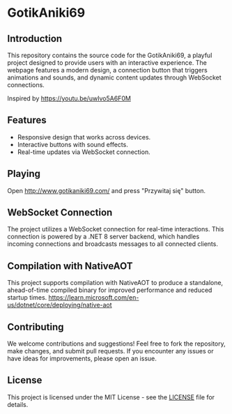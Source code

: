 
# GotikAniki69

## Introduction
This repository contains the source code for the GotikAniki69, a playful project designed to provide users with an interactive experience. The webpage features a modern design, a connection button that triggers animations and sounds, and dynamic content updates through WebSocket connections.

Inspired by https://youtu.be/uwIvo5A6F0M

## Features
- Responsive design that works across devices.
- Interactive buttons with sound effects.
- Real-time updates via WebSocket connection.

## Playing
Open http://www.gotikaniki69.com/ and press "Przywitaj się" button.

## WebSocket Connection
The project utilizes a WebSocket connection for real-time interactions. This connection is powered by a .NET 8 server backend, which handles incoming connections and broadcasts messages to all connected clients.

## Compilation with NativeAOT
This project supports compilation with NativeAOT to produce a standalone, ahead-of-time compiled binary for improved performance and reduced startup times.
https://learn.microsoft.com/en-us/dotnet/core/deploying/native-aot

## Contributing
We welcome contributions and suggestions! Feel free to fork the repository, make changes, and submit pull requests. If you encounter any issues or have ideas for improvements, please open an issue.

## License
This project is licensed under the MIT License - see the [LICENSE](LICENSE) file for details.
